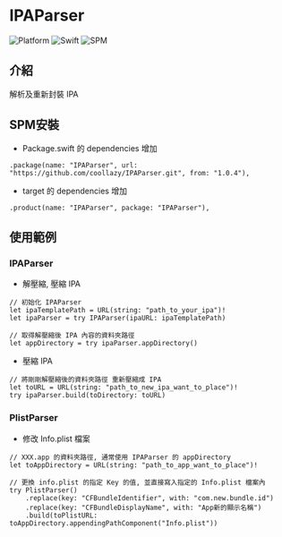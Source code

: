# IPAParser

![Platform](https://img.shields.io/badge/platform-macOS%20%7C%20Linux-lightgrey)
![Swift](https://img.shields.io/badge/Swift-5.9-orange)
![SPM](https://img.shields.io/badge/SPM-Supported-green)

## 介紹

解析及重新封裝 IPA

## SPM安裝

- Package.swift 的 dependencies 增加

```
.package(name: "IPAParser", url: "https://github.com/coollazy/IPAParser.git", from: "1.0.4"),
```

- target 的 dependencies 增加

```
.product(name: "IPAParser", package: "IPAParser"),
```

## 使用範例

### IPAParser

- 解壓縮, 壓縮 IPA

```
// 初始化 IPAParser
let ipaTemplatePath = URL(string: "path_to_your_ipa")!
let ipaParser = try IPAParser(ipaURL: ipaTemplatePath)

// 取得解壓縮後 IPA 內容的資料夾路徑
let appDirectory = try ipaParser.appDirectory()
```

- 壓縮 IPA

```
// 將剛剛解壓縮後的資料夾路徑 重新壓縮成 IPA
let toURL = URL(string: "path_to_new_ipa_want_to_place")!
try ipaParser.build(toDirectory: toURL)
```

### PlistParser

- 修改 Info.plist 檔案

```
// XXX.app 的資料夾路徑, 通常使用 IPAParser 的 appDirectory
let toAppDirectory = URL(string: "path_to_app_want_to_place")!

// 更換 info.plist 的指定 Key 的值, 並直接寫入指定的 Info.plist 檔案內
try PlistParser()
	.replace(key: "CFBundleIdentifier", with: "com.new.bundle.id")
	.replace(key: "CFBundleDisplayName", with: "App新的顯示名稱")
	.build(toPlistURL: toAppDirectory.appendingPathComponent("Info.plist"))
```
